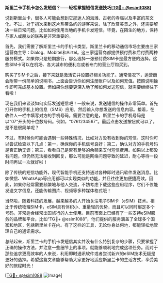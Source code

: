 **斯里兰卡手机卡怎么发短信？——轻松掌握短信发送技巧[[TG💪+ @esim1088](https://t.me/s/esim1088)]**

说到斯里兰卡，很多人可能会想到它那迷人的海滩、古老的寺庙以及丰富的茶文化。不过，对于初次来到这片热带岛屿的游客来说，除了欣赏美景之外，还需要解决一些日常问题，比如如何使用当地的手机卡发短信。毕竟，在陌生的地方，保持与家人或朋友的联系是非常重要的。

首先，我们需要了解斯里兰卡的手机卡类型。斯里兰卡的移动通信市场主要由三家运营商主导：Dialog、Mobitel和Airtel。这三家运营商都提供预付费和后付费两种服务模式。如果你只是短期旅行，那么选择一张预付费SIM卡是最方便的选择。这些SIM卡可以在机场、各大城市的便利店或者专门的营业厅购买到。

购买了SIM卡之后，接下来就是激活它并设置好相关功能了。通常情况下，运营商会附带一份简单的说明书，上面会告诉你如何注册账户以及如何充值。按照说明操作即可完成基本设置。但如果你想要更深入地了解如何发送短信，就需要继续往下看啦！

现在我们来谈谈如何实际发送短信吧！一般来说，发送短信的操作非常简单。首先打开你的手机上的信息（SMS）应用，然后输入你想发送的信息内容。接着，在收件人一栏中填写对方的手机号码。需要注意的是，斯里兰卡的手机号码是以“07”开头的十位数号码。例如，“0761234567”。最后点击发送按钮就可以了。是不是很简单呢？

不过，有时候你可能会遇到一些特殊情况，比如对方没有收到你的短信。这时你可以尝试检查以下几点：第一，确保你的手机信号良好；第二，确认对方的手机号码是否正确无误；第三，看看自己是否有足够的余额来支付短信费用。如果以上都没有问题，但仍然无法接收到回复，那么可能是网络问题导致的延迟，耐心等待一段时间再试一次就好啦！

除了传统的短信功能外，现代智能手机还支持通过各种即时通讯软件发送消息。比如微信、WhatsApp等应用都可以实现类似的功能，并且往往更加便捷高效。因此，如果你经常需要频繁地与他人交流，不妨考虑下载这些应用程序，它们不仅能发送文字信息，还能传输图片、视频等多种媒体格式哦！

当然啦，随着科技的发展，越来越多的人开始关注电子SIM卡（eSIM）技术。相比于传统物理SIM卡，eSIM具有体积小、重量轻的优势，而且可以同时绑定多个号码，非常适合经常出国旅行的人士使用。目前市面上已经有了一些支持eSIM服务的品牌和平台，比如“TG💪+ @esim1088”，他们提供的服务涵盖了全球多个国家和地区，包括斯里兰卡在内。有了这样的工具，无论你身处何地，都能轻松地管理自己的通讯需求。

总结起来，斯里兰卡的手机卡发短信其实并没有什么特别复杂的步骤，只要掌握了正确的操作方法，并注意一些细节上的事项，就能够顺利地完成这项任务。而对于那些追求更高效率的人来说，利用即时通讯软件或者尝试新兴的eSIM技术无疑是更好的选择。希望这篇文章能够帮助大家更好地适应斯里兰卡的生活方式，享受美好的旅程时光！

[[TG💪+ @esim1088](https://t.me/s/esim1088) ![Image](https://i.postimg.cc/4NQfJmqS/Snipaste-2025-05-13-00-14-12.png)]